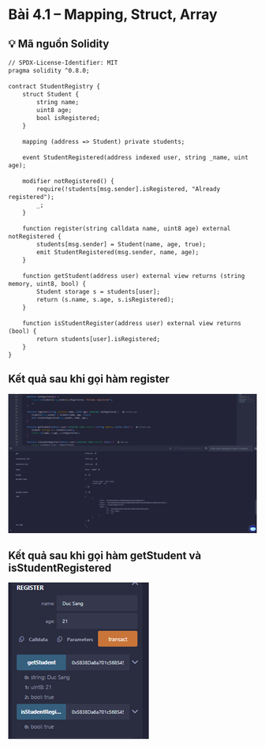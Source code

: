 # Bài 4.1 – Mapping, Struct, Array

## 💡 Mã nguồn Solidity

```solidity
// SPDX-License-Identifier: MIT
pragma solidity ^0.8.0;

contract StudentRegistry {
    struct Student {
        string name;
        uint8 age;
        bool isRegistered;
    }

    mapping (address => Student) private students;

    event StudentRegistered(address indexed user, string _name, uint age);

    modifier notRegistered() {
        require(!students[msg.sender].isRegistered, "Already registered");
        _;
    }

    function register(string calldata name, uint8 age) external notRegistered {
        students[msg.sender] = Student(name, age, true);
        emit StudentRegistered(msg.sender, name, age);
    } 

    function getStudent(address user) external view returns (string memory, uint8, bool) {
        Student storage s = students[user];
        return (s.name, s.age, s.isRegistered);
    }

    function isStudentRegister(address user) external view returns (bool) {
        return students[user].isRegistered;
    }
}
```

## Kết quả sau khi gọi hàm register

![Kết quả trên Remix IDE](images/1func.png)

## Kết quả sau khi gọi hàm getStudent và isStudentRegistered

![Kết quả trên Remix IDE](images/2func.png)

